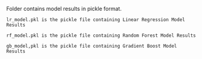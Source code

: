 Folder contains model results in pickle format.

	lr_model.pkl is the pickle file containing Linear Regression Model Results
 
	rf_model.pkl is the pickle file containing Random Forest Model Results
 
	gb_model,pkl is the pickle file containing Gradient Boost Model Results
